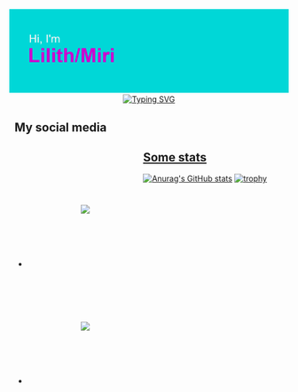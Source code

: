 <img src="https://github.com/waterLilith0/waterLilith0/blob/main/header.png">
<div style="text-align: center">
  <a href="https://git.io/typing-svg"><img src="https://readme-typing-svg.demolab.com?font=Fira+Code&duration=3000&pause=1000&color=00DFFF&center=true&vCenter=true&multiline=true&width=435&height=150&lines=Cyberpunk;Steampunk;Made+in+Abyss;Lord+of+the+Rings;Gaming" alt="Typing SVG" /></a>
</div>

<div style="margin: 1vw">
  <h2>My social media</h2>
  <ul style="float: left; position: relative">
    <li><img style="width: 2vw; margin: 10vw" type="image/png" src="https://upload.wikimedia.org/wikipedia/commons/thumb/7/7a/Bluesky_Logo.svg/600px-Bluesky_Logo.svg.png"><a href="https://bsky.app/profile/waterlilith.bsky.social"/></li>
    <li><img style="width: 2vw; margin: 10vw" type="image/png" src="https://upload.wikimedia.org/wikipedia/commons/thumb/c/ce/X_logo_2023.svg/1024px-X_logo_2023.svg.png"><a href="https://bsky.app/profile/waterlilith.bsky.social"/></li>
  </ul>
</div>

<h2>Some stats</h2>

[![Anurag's GitHub stats](https://github-readme-stats.vercel.app/api?username=waterLilith0)](https://github.com/anuraghazra/github-readme-stats)
[![trophy](https://github-profile-trophy.vercel.app/?username=waterLilith0&theme=onedark)](https://github.com/ryo-ma/github-profile-trophy)


<!---
waterLilith0/waterLilith0 is a ✨ special ✨ repository because its `README.md` (this file) appears on your GitHub profile.
You can click the Preview link to take a look at your changes.
--->
